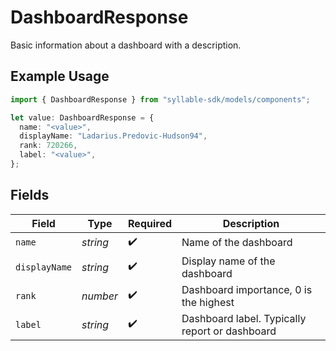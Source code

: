 # DashboardResponse

Basic information about a dashboard with a description.

## Example Usage

```typescript
import { DashboardResponse } from "syllable-sdk/models/components";

let value: DashboardResponse = {
  name: "<value>",
  displayName: "Ladarius.Predovic-Hudson94",
  rank: 720266,
  label: "<value>",
};
```

## Fields

| Field                                           | Type                                            | Required                                        | Description                                     |
| ----------------------------------------------- | ----------------------------------------------- | ----------------------------------------------- | ----------------------------------------------- |
| `name`                                          | *string*                                        | :heavy_check_mark:                              | Name of the dashboard                           |
| `displayName`                                   | *string*                                        | :heavy_check_mark:                              | Display name of the dashboard                   |
| `rank`                                          | *number*                                        | :heavy_check_mark:                              | Dashboard importance, 0 is the highest          |
| `label`                                         | *string*                                        | :heavy_check_mark:                              | Dashboard label.  Typically report or dashboard |